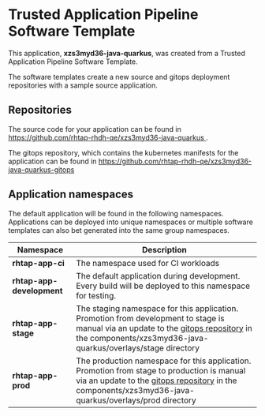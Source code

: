 # Trusted Application Pipeline Software Template

This application, **xzs3myd36-java-quarkus**, was created from a Trusted Application Pipeline Software Template.

The software templates create a new source and gitops deployment repositories with a sample source application. 

## Repositories

The source code for your application can be found in [https://github.com/rhtap-rhdh-qe/xzs3myd36-java-quarkus ](https://github.com/rhtap-rhdh-qe/xzs3myd36-java-quarkus ).
 
The gitops repository, which contains the kubernetes manifests for the application can be found in 
[https://github.com/rhtap-rhdh-qe/xzs3myd36-java-quarkus-gitops ](https://github.com/rhtap-rhdh-qe/xzs3myd36-java-quarkus-gitops ) 

## Application namespaces 

The default application will be found in the following namespaces. Applications can be deployed into unique namespaces or multiple software templates can also bet generated into the same group namespaces.  

|  Namespace   |  Description   |  
| -------- | -------- |
| **rhtap-app-ci** | The namespace used for CI workloads |
| **rhtap-app-development** | The default application during development. Every build will be deployed to this namespace for testing. |
| **rhtap-app-stage** | The staging namespace for this application. Promotion from development to stage is manual via an update to the [gitops repository](https://github.com/rhtap-rhdh-qe/xzs3myd36-java-quarkus-gitops ) in the components/xzs3myd36-java-quarkus/overlays/stage directory |
| **rhtap-app-prod** | The production namespace for this application. Promotion from stage to production is manual via an update to the [gitops repository](https://github.com/rhtap-rhdh-qe/xzs3myd36-java-quarkus-gitops ) in the components/xzs3myd36-java-quarkus/overlays/prod directory |